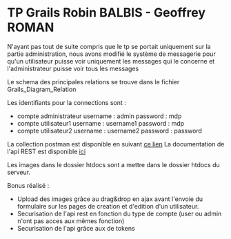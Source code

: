 # TP Grails Robin BALBIS - Geoffrey ROMAN
N'ayant pas tout de suite compris que le tp se portait uniquement sur la partie administration, nous avons modifié le système de messagerie pour qu'un utilisateur puisse voir uniquement les messages qui le concerne et l'administrateur puisse voir tous les messages

Le schema des principales relations se trouve dans le fichier Grails_Diagram_Relation 

Les identifiants pour la connections sont :
- compte administrateur username : admin  password : mdp
- compte utilisateur1 username : username1  password : mdp
- compte utilisateur2 username : username2  password : password

La collection postman est disponible en suivant [ce lien](https://www.getpostman.com/collections/57d471b9b311ede4d427)
La documentation de l'api REST est disponible [ici]( https://documenter.getpostman.com/view/5486241/RWgrxxYh)


Les images dans le dossier htdocs sont a mettre dans le dossier htdocs du serveur.

Bonus réalisé : 
- Upload des images grâce au drag&drop en ajax avant l'envoie du formulaire sur les pages de creation et d'edition d'un utilisateur.
- Securisation de l'api rest en fonction du type de compte (user ou admin n'ont pas acces aux mêmes fonction)
- Securisation de l'api grâce aux de tokens
